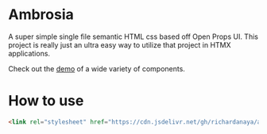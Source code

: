# Ambrosia

A super simple single file semantic HTML css based off Open Props UI. This project is really just an ultra easy way to utilize that project in HTMX applications.

Check out the [demo](demo.html) of a wide variety of components.

# How to use

```html
<link rel="stylesheet" href="https://cdn.jsdelivr.net/gh/richardanaya/ambrosia/ambrosia.css" />
```
